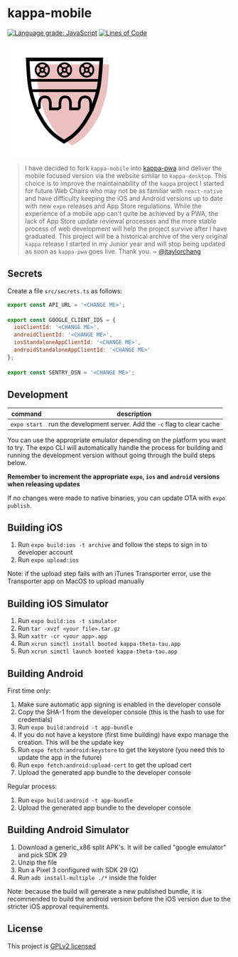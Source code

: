 # kappa-mobile

[![Language grade: JavaScript](https://img.shields.io/lgtm/grade/javascript/g/jtaylorchang/kappa-mobile.svg?logo=lgtm&logoWidth=18)](https://lgtm.com/projects/g/jtaylorchang/kappa-mobile/context:javascript) [![Lines of Code](https://tokei.rs/b1/github/jtaylorchang/kappa-mobile)](https://github.com/jtaylorchang/kappa-mobile)

<img src="assets/icon.png" width="256" />

> I have decided to fork `kappa-mobile` into [kappa-pwa](https://github.com/jtaylorchang/kappa-pwa) and deliver the mobile focused version via the website similar to `kappa-desktop`. This choice is to improve the maintainability of the `kappa` project I started for future Web Chairs who may not be as familiar with `react-native` and have difficulty keeping the iOS and Android versions up to date with new `expo` releases and App Store regulations. While the experience of a mobile app can't quite be achieved by a PWA, the lack of App Store update reviewal processes and the more stable process of web development will help the project survive after I have graduated. This project will be a historical archive of the very original `kappa` release I started in my Junior year and will stop being updated as soon as `kappa-pwa` goes live. Thank you.
> ~ [@jtaylorchang](https://github.com/jtaylorchang)

## Secrets

Create a file `src/secrets.ts` as follows:

```javascript
export const API_URL = '<CHANGE ME>';

export const GOOGLE_CLIENT_IDS = {
  iosClientId: '<CHANGE ME>',
  androidClientId: '<CHANGE ME>',
  iosStandaloneAppClientId: '<CHANGE ME>',
  androidStandaloneAppClientId: '<CHANGE ME>'
};

export const SENTRY_DSN = '<CHANGE ME>';
```

## Development

| command      | description                                                  |
| ------------ | ------------------------------------------------------------ |
| `expo start` | run the development server. Add the `-c` flag to clear cache |

You can use the appropriate emulator depending on the platform you want to try. The expo CLI will automatically handle the process for building and running the development version without going through the build steps below.

**Remember to increment the appropriate `expo`, `ios` and `android` versions when releasing updates**

If no changes were made to native binaries, you can update OTA with `expo publish`.

## Building iOS

1. Run `expo build:ios -t archive` and follow the steps to sign in to developer account
2. Run `expo upload:ios`

Note: if the upload step fails with an iTunes Transporter error, use the Transporter app on MacOS to upload manually

## Building iOS Simulator

1. Run `expo build:ios -t simulator`
2. Run `tar -xvzf <your file>.tar.gz`
3. Run `xattr -cr <your app>.app`
4. Run `xcrun simctl install booted kappa-theta-tau.app`
5. Run `xcrun simctl launch booted kappa-theta-tau.app`

## Building Android

First time only:

1. Make sure automatic app signing is enabled in the developer console
2. Copy the SHA-1 from the developer console (this is the hash to use for credentials)
3. Run `expo build:android -t app-bundle`
4. If you do not have a keystore (first time building) have expo manage the creation. This will be the update key
5. Run `expo fetch:android:keystore` to get the keystore (you need this to update the app in the future)
6. Run `expo fetch:android:upload-cert` to get the upload cert
7. Upload the generated app bundle to the developer console

Regular process:

1. Run `expo build:android -t app-bundle`
2. Upload the generated app bundle to the developer console

## Building Android Simulator

1. Download a generic_x86 split APK's. It will be called "google emulator" and pick SDK 29
2. Unzip the file
3. Run a Pixel 3 configured with SDK 29 (Q)
4. Run `adb install-multiple ./*` inside the folder

Note: because the build will generate a new published bundle, it is recommended to build the android version before the iOS version due to the stricter iOS approval requirements.

## License

This project is [GPLv2 licensed](./LICENSE)
